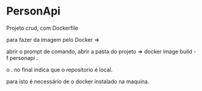 # PersonApi

Projeto crud, com Dockerfile

para fazer da imagem pelo Docker =>

abrir o prompt de comando, abrir a pasta do projeto => docker image build -f personapi .

o . no final indica que o repositorio é local.

para isto é necessário de o docker instalado na maquina.
